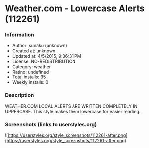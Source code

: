 # Weather.com - Lowercase Alerts (112261)

### Information
- Author: sunaku (unknown)
- Created at: unknown
- Updated at: 4/5/2015, 9:36:31 PM
- License: NO-REDISTRIBUTION
- Category: weather
- Rating: undefined
- Total installs: 95
- Weekly installs: 0


### Description
WEATHER.COM LOCAL ALERTS ARE WRITTEN COMPLETELY IN UPPERCASE.  This style makes them lowercase for easier reading.


### Screenshots (links to userstyles.org)
![https://userstyles.org/style_screenshots/112261-after.png](https://userstyles.org/style_screenshots/112261-after.png)


